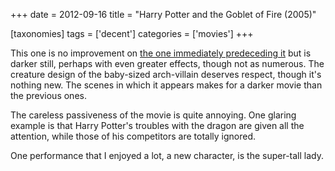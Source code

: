 +++
date = 2012-09-16
title = "Harry Potter and the Goblet of Fire (2005)"

[taxonomies]
tags = ['decent']
categories = ['movies']
+++

This one is no improvement on [the one immediately predeceding it] but
is darker still, perhaps with even greater effects, though not as
numerous. The creature design of the baby-sized arch-villain deserves
respect, though it's nothing new. The scenes in which it appears makes
for a darker movie than the previous ones.

The careless passiveness of the movie is quite annoying. One glaring
example is that Harry Potter's troubles with the dragon are given all
the attention, while those of his competitors are totally ignored.

One performance that I enjoyed a lot, a new character, is the super-tall
lady.

  [the one immediately predeceding it]: http://tshepang.net/harry-potter-and-the-prisoner-of-azkaban-2004
